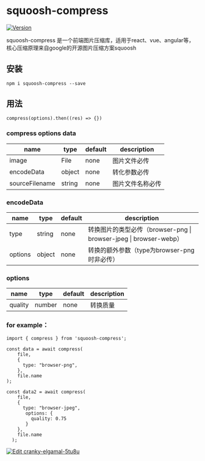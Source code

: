 # squoosh-compress

<a href="https://www.npmjs.com/package/squoosh-compress"><img src="https://img.shields.io/npm/v/squoosh-compress.svg" alt="Version"></a>

squoosh-compress 是一个前端图片压缩库，适用于react、vue、angular等，核心压缩原理来自google的开源图片压缩方案squoosh

## 安装
```
npm i squoosh-compress --save
```

## 用法

```
compress(options).then((res) => {})
```

### compress options data

| name           | type   | default | description |
|----------------|--------|---------|-------------|
| image          | File   | none    | 图片文件必传      |
| encodeData     | object | none    | 转化参数必传      |
| sourceFilename | string | none    | 图片文件名称必传    |

### encodeData 

| name    | type   | default | description                                               |
|---------|--------|---------|-----------------------------------------------------------|
| type    | string | none    | 转换图片的类型必传（browser\-png \| browser\-jpeg \| browser\-webp） |
| options | object | none    | 转换的额外参数（type为browser\-png时非必传）                          |


### options

| name    | type   | default | description |
|---------|--------|---------|-------------|
| quality | number | none    | 转换质量        |


### for example：
```
import { compress } from 'squoosh-compress';

const data = await compress(
    file,
    {
      type: "browser-png",
    },
    file.name
);

const data2 = await compress(
    file,
    {
      type: "browser-jpeg",
       options: {
         quality: 0.75
       }
    },
    file.name
  );
```


[![Edit cranky-elgamal-5tu8u](https://codesandbox.io/static/img/play-codesandbox.svg)](https://codesandbox.io/s/cranky-elgamal-5tu8u?fontsize=14&hidenavigation=1&theme=dark)
